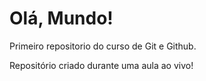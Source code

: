 # Olá, Mundo!
 Primeiro repositorio do curso de Git e Github.

 Repositório criado durante uma aula ao vivo!
